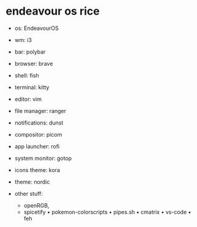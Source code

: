 # endeavour os rice

- os: EndeavourOS
- wm: i3
- bar: polybar
- browser: brave
- shell: fish
- terminal: kitty
- editor: vim
- file manager: ranger
- notifications: dunst
- compositor: picom
- app launcher: rofi
- system monitor: gotop 
- icons theme: kora
- theme: nordic

- other stuff:
     
     - openRGB,
     - spicetify
     • pokemon-colorscripts
     • pipes.sh
     • cmatrix
     • vs-code
     • feh   
